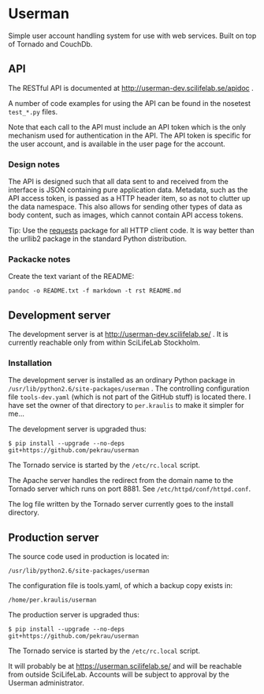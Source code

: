 # Userman #

Simple user account handling system for use with web services.
Built on top of Tornado and CouchDb.


## API ##

The RESTful API is documented at http://userman-dev.scilifelab.se/apidoc .

A number of code examples for using the API can be found in the
nosetest `test_*.py` files.

Note that each call to the API must include an API token which is the
only mechanism used for authentication in the API. The API token is specific
for the user account, and is available in the user page for the account.


### Design notes ###

The API is designed such that all data sent to and received from the interface
is JSON containing pure application data. Metadata, such as the API access
token, is passed as a HTTP header item, so as not to clutter up the
data namespace. This also allows for sending other types of data as body
content, such as images, which cannot contain API access tokens.

Tip: Use the [requests](http://docs.python-requests.org/en/latest/)
package for all HTTP client code. It is way better than the urllib2 package
in the standard Python distribution.


### Packacke notes ###

Create the text variant of the README:

    pandoc -o README.txt -f markdown -t rst README.md

## Development server ##

The development server is at http://userman-dev.scilifelab.se/ .
It is currently reachable only from within SciLifeLab Stockholm.

### Installation ###

The development server is installed as an ordinary Python package in
`/usr/lib/python2.6/site-packages/userman` . The controlling configuration
file `tools-dev.yaml` (which is not part of the GitHub stuff) is located there.
I have set the owner of that directory to `per.kraulis` to make it
simpler for me... 

The development server is upgraded thus:

    $ pip install --upgrade --no-deps git+https://github.com/pekrau/userman

The Tornado service is started by the `/etc/rc.local` script.

The Apache server handles the redirect from the domain name to the Tornado
server which runs on port 8881. See `/etc/httpd/conf/httpd.conf`.

The log file written by the Tornado server currently goes to
the install directory.


## Production server ##

The source code used in production is located in:

    /usr/lib/python2.6/site-packages/userman

The configuration file is tools.yaml, of which a backup copy exists in:

    /home/per.kraulis/userman

The production server is upgraded thus:

    $ pip install --upgrade --no-deps git+https://github.com/pekrau/userman

The Tornado service is started by the `/etc/rc.local` script.

It will probably be at https://userman.scilifelab.se/ and will be reachable
from outside SciLifeLab. Accounts will be subject to approval by the
Userman administrator.
